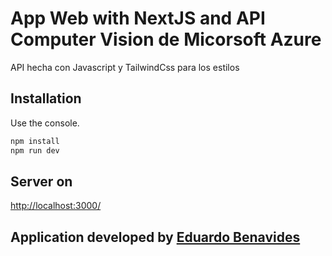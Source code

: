 # App Web with NextJS and API Computer Vision de Micorsoft Azure

API hecha con Javascript y TailwindCss para los estilos

## Installation

Use the console.

```bash
npm install
npm run dev
```

## Server on

[http://localhost:3000/](http://localhost:3000/)

## Application developed by [Eduardo Benavides](https://ingealimite.com/)